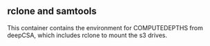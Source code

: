 ## rclone and samtools

This container contains the environment for COMPUTEDEPTHS from deepCSA, which includes rclone to mount the s3 drives.